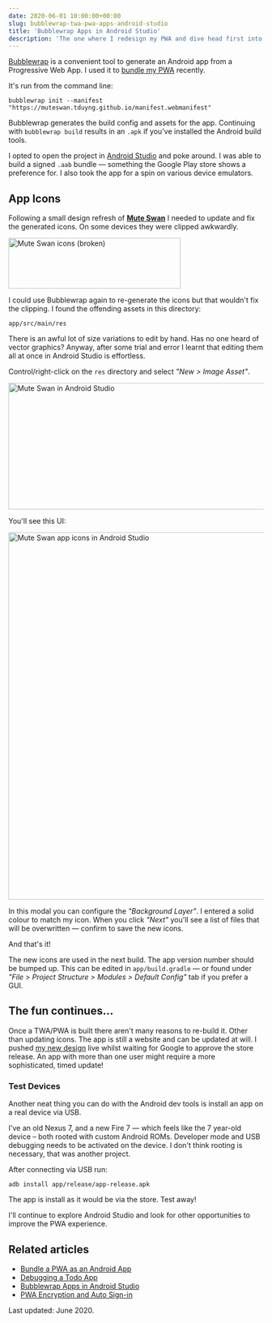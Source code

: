 ```yaml
---
date: 2020-06-01 10:00:00+00:00
slug: bubblewrap-twa-pwa-apps-android-studio
title: 'Bubblewrap Apps in Android Studio'
description: 'The one where I redesign my PWA and dive head first into Android Studio.'
---
```


[Bubblewrap](https://github.com/GoogleChromeLabs/bubblewrap) is a convenient tool to generate an Android app from a Progressive Web App. I used it to [bundle my PWA](/2020/03/05/bundle-a-pwa-as-an-android-app/) recently.

It's run from the command line:

```shell
bubblewrap init --manifest "https://muteswan.tduyng.github.io/manifest.webmanifest"
```

Bubblewrap generates the build config and assets for the app. Continuing with `bubblewrap build` results in an `.apk` if you've installed the Android build tools.

I opted to open the project in [Android Studio](https://developer.android.com/studio/index.html) and poke around. I was able to build a signed `.aab` bundle — something the Google Play store shows a preference for. I also took the app for a spin on various device emulators.

## App Icons

Following a small design refresh of [**Mute Swan**](https://muteswan.tduyng.github.io/) I needed to update and fix the generated icons. On some devices they were clipped awkwardly.

<p class="Image">
  <img loading="lazy" srcset="
    /images/blog/2020/muteswan-icons-broken@1x.png,
    /images/blog/2020/muteswan-icons-broken@2x.png 2x"
    src="/images/blog/2020/muteswan-icons-broken@1x.png"
    alt="Mute Swan icons (broken)"
    width="340"
    height="100">
</p>

I could use Bubblewrap again to re-generate the icons but that wouldn't fix the clipping. I found the offending assets in this directory:

```
app/src/main/res
```

There is an awful lot of size variations to edit by hand. Has no one heard of vector graphics? Anyway, after some trial and error I learnt that editing them all at once in Android Studio is effortless.

Control/right-click on the `res` directory and select _"New > Image Asset"_.

<p class="Image">
  <img loading="lazy" srcset="
    /images/blog/2020/muteswan-android-studio@1x.png,
    /images/blog/2020/muteswan-android-studio@2x.png 2x"
    src="/images/blog/2020/muteswan-android-studio@1x.png"
    alt="Mute Swan in Android Studio"
    width="744"
    height="250">
</p>

You'll see this UI:

<p class="Image">
  <img loading="lazy" srcset="
    /images/blog/2020/muteswan-android-studio-icons@1x.png,
    /images/blog/2020/muteswan-android-studio-icons@2x.png 2x"
    src="/images/blog/2020/muteswan-android-studio-icons@1x.png"
    alt="Mute Swan app icons in Android Studio"
    width="1045"
    height="725">
</p>

In this modal you can configure the _"Background Layer"_. I entered a solid colour to match my icon. When you click _"Next"_ you'll see a list of files that will be overwritten — confirm to save the new icons.

And that's it!

The new icons are used in the next build. The app version number should be bumped up. This can be edited in `app/build.gradle` — or found under _"File > Project Structure > Modules > Default Config"_ tab if you prefer a GUI.

## The fun continues...

Once a TWA/PWA is built there aren't many reasons to re-build it. Other than updating icons. The app is still a website and can be updated at will. I pushed [my new design](https://muteswan.tduyng.github.io/) live whilst waiting for Google to approve the store release. An app with more than one user might require a more sophisticated, timed update!

### Test Devices

Another neat thing you can do with the Android dev tools is install an app on a real device via USB.

I've an old Nexus 7, and a new Fire 7 — which feels like the 7 year-old device – both rooted with custom Android ROMs. Developer mode and USB debugging needs to be activated on the device. I don't think rooting is necessary, that was another project.

After connecting via USB run:

```shell
adb install app/release/app-release.apk
```

The app is install as it would be via the store. Test away!

I'll continue to explore Android Studio and look for other opportunities to improve the PWA experience.

## Related articles

* [Bundle a PWA as an Android App](/2020/03/05/bundle-a-pwa-as-an-android-app/)
* [Debugging a Todo App](/2020/03/27/debugging-a-todo-app/)
* [Bubblewrap Apps in Android Studio](/2020/06/01/bubblewrap-twa-pwa-apps-android-studio/)
* [PWA Encryption and Auto Sign-in](/2020/06/08/pwa-web-crypto-encryption-auto-sign-in-redux-persist/)

Last updated: June 2020.
